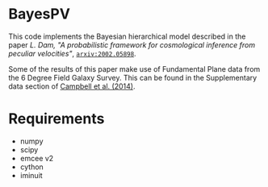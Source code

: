# BayesPV
This code implements the Bayesian hierarchical model described in the paper
*L. Dam, "A probabilistic framework for cosmological inference from peculiar velocities"*, [`arxiv:2002.05898`](https://arxiv.org/abs/2002.05898/).

Some of the results of this paper make use of Fundamental Plane data from the 6 Degree Field Galaxy Survey. This can be found in
the Supplementary data section of [Campbell et al. (2014)](https://doi.org/10.1093/mnras/stu1198).

# Requirements

* numpy
* scipy
* emcee v2
* cython
* iminuit
